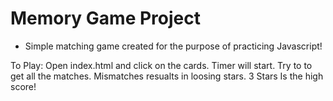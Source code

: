# Memory Game Project

- Simple matching game created for the purpose of practicing Javascript!

To Play:
Open index.html and click on the cards.  Timer will start.  Try to to get all the matches.  Mismatches resualts in loosing stars.  3 Stars Is the high score! 
